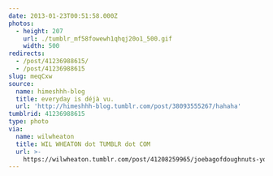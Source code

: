 ```yaml
---
date: 2013-01-23T00:51:58.000Z
photos:
  - height: 207
    url: ./tumblr_mf58fowewh1qhqj20o1_500.gif
    width: 500
redirects:
  - /post/41236988615/
  - /post/41236988615
slug: meqCxw
source:
  name: himeshhh-blog
  title: everyday is déjà vu.
  url: 'http://himeshhh-blog.tumblr.com/post/38093555267/hahaha'
tumblrid: 41236988615
type: photo
via:
  name: wilwheaton
  title: WIL WHEATON dot TUMBLR dot COM
  url: >-
    https://wilwheaton.tumblr.com/post/41208259965/joebagofdoughnuts-yo-denethor-smell-ya-later
---
```


